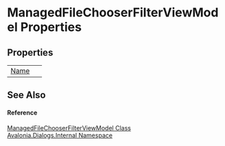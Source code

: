 # ManagedFileChooserFilterViewModel Properties




## Properties
<table>
<tr>
<td><a href="P_Avalonia_Dialogs_Internal_ManagedFileChooserFilterViewModel_Name">Name</a></td>
<td> </td>
</tr>
</table>

## See Also


#### Reference
<a href="T_Avalonia_Dialogs_Internal_ManagedFileChooserFilterViewModel">ManagedFileChooserFilterViewModel Class</a>  
<a href="N_Avalonia_Dialogs_Internal">Avalonia.Dialogs.Internal Namespace</a>  
